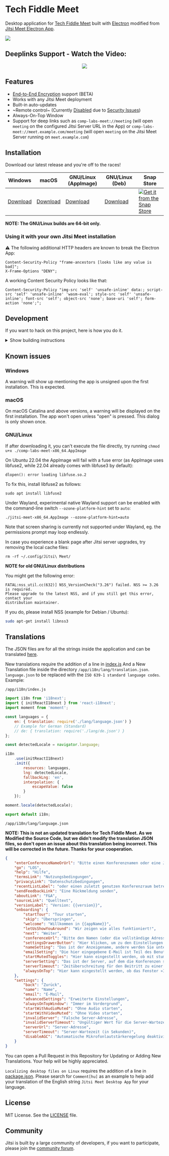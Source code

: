 # Tech Fiddle Meet

Desktop application for [Tech Fiddle Meet] built with [Electron] modified from [Jitsi Meet Electron App].

![](/assets/screenshot-macos.png)

## Deeplinks Support - Watch the Video:


<div align=center><a href="https://www.youtube.com/watch?v=3PPVo2Ltm1E"><img align=center src="https://img.youtube.com/vi/3PPVo2Ltm1E/0.jpg"></a></div>

## Features

- [End-to-End Encryption](https://jitsi.org/blog/e2ee/) support (BETA)
- Works with any Jitsi Meet deployment
- Built-in auto-updates
- ~Remote control~ (Currently [Disabled](https://github.com/jitsi/jitsi-meet-electron/issues/483) due to [Security Issues](https://github.com/jitsi/security-advisories/blob/master/advisories/JSA-2020-0001.md))
- Always-On-Top Window
- Support for deep links such as `comp-labs-meet://meeting` (will open `meeting` on the configured Jitsi Server URL in the App) or `comp-labs-meet://meet.example.com/meeting` (will open `meeting` on the Jitsi Meet Server running on `meet.example.com`)

## Installation

Download our latest release and you're off to the races!

| Windows | macOS | GNU/Linux (AppImage) | GNU/Linux (Deb) | Snap Store |
| -- | -- | -- | -- | -- |
| [Download](https://github.com/comp-labs/comp-labs-meet/releases/latest/download/comp-labs-meet.exe) | [Download](https://github.com/comp-labs/comp-labs-meet/releases/latest/download/comp-labs-meet.dmg) | [Download](https://github.com/comp-labs/comp-labs-meet/releases/latest/download/comp-labs-meet-x86_64.AppImage) | [Download](https://github.com/comp-labs/comp-labs-meet/releases/latest/download/comp-labs-meet-amd64.deb) | [![Get it from the Snap Store](https://snapcraft.io/static/images/badges/en/snap-store-black.svg)](https://snapcraft.io/comp-labs-meet) |

**NOTE: The GNU/Linux builds are 64-bit only.**

<!-- ## Installation from Native App Stores

Windows             |  macOS             |  Linux
:------------------:|:------------------:|:-------------:
<a href="https://d2q0s6dlkh7kge.cloudfront.net/html/platform404.html"><img src="https://user-images.githubusercontent.com/86196753/144703138-6dc9f792-429c-4bfc-9318-37bb6fea628a.png" width="216" height="78"></a>  |  [![MAS](https://user-images.githubusercontent.com/86196753/144703193-4547d9d3-bc96-4cf3-a82f-00a0b26f3358.png)](https://d2q0s6dlkh7kge.cloudfront.net/html/platform404.html)  |  [![LSS](https://user-images.githubusercontent.com/86196753/144703091-f425d98c-27ae-4ec2-922b-bc96413c9b8b.png)](https://d2q0s6dlkh7kge.cloudfront.net/html/platform404.html) -->

<!-- **Not yet available on all the App Stores** -->

### Using it with your own Jitsi Meet installation

:warning: The following additional HTTP headers are known to break the Electron App:

```
Content-Security-Policy "frame-ancestors [looks like any value is bad]";
X-Frame-Options "DENY";
```
A working Content Security Policy looks like that:
```
Content-Security-Policy "img-src 'self' 'unsafe-inline' data:; script-src 'self' 'unsafe-inline' 'wasm-eval'; style-src 'self' 'unsafe-inline'; font-src 'self'; object-src 'none'; base-uri 'self'; form-action 'none';";
```

## Development

If you want to hack on this project, here is how you do it.

<details><summary>Show building instructions</summary>

#### Installing dependencies

Install Node.js 16 first (or if you use [nvm](https://github.com/nvm-sh/nvm), switch to Node.js 16 by running `nvm use`).

<details><summary>Extra dependencies for Windows</summary>

```bash
npm install --global --production windows-build-tools
```
</details>

<details><summary>Extra dependencies for GNU/Linux</summary>

X11, PNG and ZLIB development packages are necessary. Debian-like systems then can be installed as follows:

```bash
sudo apt install libx11-dev zlib1g-dev libpng-dev libxtst-dev
```
</details>

Install all required packages:

```bash
npm install
```

#### Starting in development mode

```bash
npm start
```

The debugger tools are available when running in dev mode and can be activated with keyboard shortcuts as defined here https://github.com/sindresorhus/electron-debug#features.

It can also be displayed automatically from the `SHOW_DEV_TOOLS` environment variable such as:

```bash
SHOW_DEV_TOOLS=true npm start
```

or from the application `--show-dev-tools` command line flag.

#### Building the production distribution

```bash
npm run dist
```

#### Working with `jitsi-meet-electron-sdk`

[jitsi-meet-electron-sdk] is a helper package that implements many features
such as remote control and the always-on-top window. If new features are to be added/tested, running with a local version of these utils is very handy, here
is how to do that.

By default, the `@jitsi/electron-sdk` is built from npm. The default dependency path in package.json is:

```json
"@jitsi/electron-sdk": "^3.0.0"
```

To work with a local copy you must change the path to:

```json
"@jitsi/electron-sdk": "file:///Users/name/jitsi-meet-electron-sdk-copy",
```

To build the project you must force it to take the sources as `npm update` will
not do it.

```bash
npm install @jitsi/electron-sdk --force
```

NOTE: Also check the [jitsi-meet-electron-sdk README] to see how to configure
your environment.

#### Publishing

1. Create release branch: `git checkout -b release-1-2-3`, replacing 1-2-3 with the desired release version
2. Increment the version: `npm version patch`, replacing `patch` with `minor` or `major` as required
3. Push release branch to GitHub: `git push -u origin release-1-2-3`
4. Create PR: `gh pr create`
5. Once PR is reviewed and ready to merge, create a draft Github release: `gh release create v1.2.3 --draft --title 1.2.3`, replacing v1.2.3 and 1.2.3 with the desired release version
6. Merge PR
7. The GitHub Action Workflow will build binaries and attach them to the draft release
8. Test binaries from a draft release
9. If all tests are fine, publish a draft release

</details>


## Known issues

### Windows

A warning will show up mentioning the app is unsigned upon the first installation. This is expected.

### macOS

On macOS Catalina and above versions, a warning will be displayed on the first installation. The app won't open unless "open" is pressed. This dialog is only shown once.

### GNU/Linux

If after downloading it, you can't execute the file directly, try running `chmod u+x ./comp-labs-meet-x86_64.AppImage`

On Ubuntu 22.04 the AppImage will fail with a fuse error (as AppImage uses libfuse2, while 22.04 already comes with libfuse3 by default):

```
dlopen(): error loading libfuse.so.2
```

To fix this, install libfuse2 as follows:

```
sudo apt install libfuse2
```

Under Wayland, experimental native Wayland support can be enabled with the command-line switch `--ozone-platform-hint` set to `auto`:

```
./jitsi-meet-x86_64.AppImage --ozone-platform-hint=auto
```

Note that screen sharing is currently not supported under Wayland, eg. the permissions prompt may loop endlessly.

In case you experience a blank page after Jitsi server upgrades, try removing the local cache files:

```
rm -rf ~/.config/Jitsi\ Meet/
```

**NOTE for old GNU/Linux distributions**

You might get the following error:

```
FATAL:nss_util.cc(632)] NSS_VersionCheck("3.26") failed. NSS >= 3.26 is required.
Please upgrade to the latest NSS, and if you still get this error, contact your
distribution maintainer.
```

If you do, please install NSS (example for Debian / Ubuntu):

```bash
sudo apt-get install libnss3
```

## Translations

The JSON files are for all the strings inside the application and can be translated [here](/app/i18n/lang).

New translations require the addition of a line in [index.js](/app/i18n/index.js) And a New Translation file inside the directory `/app/i18n/lang/translation.json`. `language.json` to be replaced with the `ISO 639-1 standard language codes`. Example:

`/app/i18n/index.js`

```javascript
import i18n from 'i18next';
import { initReactI18next } from 'react-i18next';
import moment from 'moment';

const languages = {
    en: { translation: require('./lang/language.json') }
    // Example for German (Standard)
    // de: { translation: require('./lang/de.json') }
};

const detectedLocale = navigator.language;

i18n
    .use(initReactI18next)
    .init({
        resources: languages,
        lng: detectedLocale,
        fallbackLng: 'en',
        interpolation: {
            escapeValue: false
        }
    });

moment.locale(detectedLocale);

export default i18n;
```
`/app/i18n/lang/language.json`

**NOTE: This is not an updated translation for Tech Fiddle Meet. As we Modified the Source Code, but we didn't modify the translation JSON files, so don't open an issue about this translation being incorrect. This will be corrected in the future. Thanks for your cooperation.**

```json
{
	"enterConferenceNameOrUrl": "Bitte einen Konferenznamen oder eine Jitsi-Adresse eingeben",
	"go": "LOS",
	"help": "Hilfe",
	"termsLink": "Nutzungsbedingungen",
	"privacyLink": "Datenschutzbedingungen",
	"recentListLabel": "oder einen zuletzt genutzen Konferenzraum betreten",
	"sendFeedbackLink": "Eine Rückmeldung senden",
	"aboutLink": "F&A",
	"sourceLink": "Quelltext",
	"versionLabel": "Version: {{version}}",
	"onboarding": {
		"startTour": "Tour starten",
		"skip": "Überspringen",
		"welcome": "Willkommen in {{appName}}",
		"letUsShowYouAround": "Wir zeigen wie alles funktioniert!",
		"next": "Weiter",
		"conferenceUrl": "Bitte den Namen (oder die vollständige Adresse) des Raumes eingeben, dem beigetreten werden soll. Es kann ein Name ausgedacht werden, diesen bitte anderen mitteilen, damit sie denselben Namen eingeben.",
		"settingsDrawerButton": "Hier klicken, um zu den Einstellungen zu gelangen.",
		"nameSetting": "Das ist der Anzeigename, andere werden Sie unter diesem Namen sehen.",
		"emailSetting": "Die hier eingegebene E-Mail ist Teil des Benutzerprofils.",
		"startMutedToggles": "Hier kann eingestellt werden, ob mit stummgeschaltetem Audio oder Video gestartet wird. Das wird auf alle Konferenzen angewendet.",
		"serverSetting": "Das ist der Server, auf dem die Konferenzen stattfinden werden. Es kann ein eigener verwendet werden, muss aber nicht!",
		"serverTimeout": "Zeitüberschreitung für den Beitritt zu einer Konferenz. Wenn nicht rechtzeitig beigetreten wurde, wird die Konferenz abgebrochen.",
		"alwaysOnTop": "Hier kann eingestellt werden, ob das Fenster »Immer im Vordergrund« aktiviert wird. Dieses wird angezeigt, wenn das Hauptfenster den Fokus verliert. Das wird bei allen Konferenzen angewendet."
	},
	"settings": {
		"back": "Zurück",
		"name": "Name",
		"email": "E-Mail",
		"advancedSettings": "Erweiterte Einstellungen",
		"alwaysOnTopWindow": "Immer im Vordergrund",
		"startWithAudioMuted": "Ohne Audio starten",
		"startWithVideoMuted": "Ohne Video starten",
		"invalidServer": "Falsche Server-Adresse",
		"invalidServerTimeout": "Ungültiger Wert für die Server-Wartezeit",
		"serverUrl": "Server-Adresse",
		"serverTimeout": "Server-Wartezeit (in Sekunden)",
		"disableAGC": "Automatische Mikrofonlautstärkeregelung deaktivieren"
	}
}
```

You can open a Pull Request in this Repository for Updating or Adding New Translations. Your help will be highly appreciated.

`Localizing desktop files on Linux` requires the addition of a line in [package.json](/package.json).
Please search for `Comment[hu]` as an example to help add your translation of the English string `Jitsi Meet Desktop App` for your language.

## License

MIT License. See the [LICENSE] file.

## Community

Jitsi is built by a large community of developers, if you want to participate,
please join the [community forum].

[Tech Fiddle Meet]: https://github.com/comp-labs/comp-labs-meet
[Electron]: https://electronjs.org/
[latest release]: https://github.com/comp-labs-meet/releases/latest
[jitsi-meet-electron-sdk]: https://github.com/jitsi/jitsi-meet-electron-sdk
[jitsi-meet-electron-sdk README]: https://github.com/jitsi/jitsi-meet-electron-sdk/blob/master/README.md
[Jitsi Meet Electron App]: https://github.com/jitsi/jitsi-meet-electron
[community forum]: https://community.jitsi.org/
[LICENSE]: LICENSE
